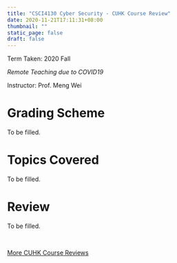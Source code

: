 ```yaml
---
title: "CSCI4130 Cyber Security - CUHK Course Review"
date: 2020-11-21T17:11:31+08:00
thumbnail: ""
static_page: false
draft: false
---
```


Term Taken: 2020 Fall

*Remote Teaching due to COVID19*

Instructor: Prof. Meng Wei

# Grading Scheme
To be filled.

# Topics Covered
To be filled.

# Review
To be filled.

<br />

[More CUHK Course Reviews](/course-review)